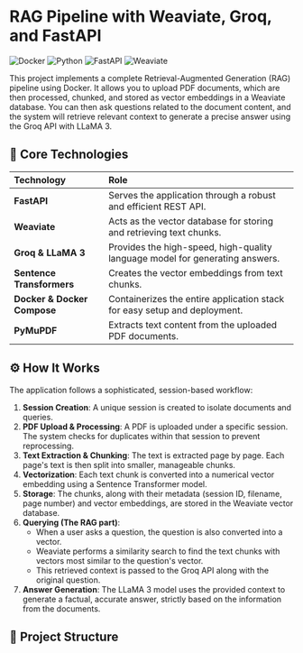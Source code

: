 # RAG Pipeline with Weaviate, Groq, and FastAPI

![Docker](https://img.shields.io/badge/Docker-2496ED?style=for-the-badge&logo=docker&logoColor=white)
![Python](https://img.shields.io/badge/Python-3776AB?style=for-the-badge&logo=python&logoColor=white)
![FastAPI](https://img.shields.io/badge/FastAPI-009688?style=for-the-badge&logo=fastapi&logoColor=white)
![Weaviate](https://img.shields.io/badge/Weaviate-0C9E73?style=for-the-badge&logo=weaviate&logoColor=white)

This project implements a complete Retrieval-Augmented Generation (RAG) pipeline using Docker. It allows you to upload PDF documents, which are then processed, chunked, and stored as vector embeddings in a Weaviate database. You can then ask questions related to the document content, and the system will retrieve relevant context to generate a precise answer using the Groq API with LLaMA 3.

## 🚀 Core Technologies

| Technology | Role |
| :--- | :--- |
| **FastAPI** | Serves the application through a robust and efficient REST API. |
| **Weaviate** | Acts as the vector database for storing and retrieving text chunks. |
| **Groq & LLaMA 3**| Provides the high-speed, high-quality language model for generating answers. |
| **Sentence Transformers** | Creates the vector embeddings from text chunks. |
| **Docker & Docker Compose** | Containerizes the entire application stack for easy setup and deployment. |
| **PyMuPDF** | Extracts text content from the uploaded PDF documents. |

## ⚙️ How It Works

The application follows a sophisticated, session-based workflow:

1.  **Session Creation**: A unique session is created to isolate documents and queries.
2.  **PDF Upload & Processing**: A PDF is uploaded under a specific session. The system checks for duplicates within that session to prevent reprocessing.
3.  **Text Extraction & Chunking**: The text is extracted page by page. Each page's text is then split into smaller, manageable chunks.
4.  **Vectorization**: Each text chunk is converted into a numerical vector embedding using a Sentence Transformer model.
5.  **Storage**: The chunks, along with their metadata (session ID, filename, page number) and vector embeddings, are stored in the Weaviate vector database.
6.  **Querying (The RAG part)**:
    * When a user asks a question, the question is also converted into a vector.
    * Weaviate performs a similarity search to find the text chunks with vectors most similar to the question's vector.
    * This retrieved context is passed to the Groq API along with the original question.
7.  **Answer Generation**: The LLaMA 3 model uses the provided context to generate a factual, accurate answer, strictly based on the information from the documents.

## 📂 Project Structure

